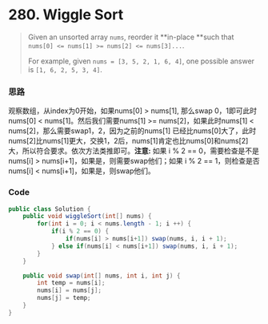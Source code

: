 # 280. Wiggle Sort

> Given an unsorted array `nums`, reorder it **in-place **such that `nums[0] <= nums[1] >= nums[2] <= nums[3]...`.
>
> For example, given `nums = [3, 5, 2, 1, 6, 4]`, one possible answer is `[1, 6, 2, 5, 3, 4]`.

### 思路

观察数组，从index为0开始，如果nums\[0\] &gt; nums\[1\], 那么swap 0，1即可此时nums\[0\] &lt; nums\[1\]。然后我们需要nums\[1\] &gt;= nums\[2\]，如果此时nums\[1\] &lt; nums\[2\]，那么需要swap1，2，因为之前的nums\[1\] 已经比nums\[0\]大了，此时nums\[2\]比nums\[1\]更大，交换1，2后，nums\[1\]肯定也比nums\[0\]和nums\[2\]大，所以符合要求。依次方法类推即可。**注意:** 如果 i % 2 == 0，需要检查是不是nums\[i\] &gt; nums\[i+1\]，如果是，则需要swap他们；如果 i % 2 == 1，则检查是否nums\[i\] &lt; nums\[i+1\]，如果是，则swap他们。

### Code

```java
public class Solution {
    public void wiggleSort(int[] nums) {
        for(int i = 0; i < nums.length - 1; i ++) {
            if(i % 2 == 0) {
                if(nums[i] > nums[i+1]) swap(nums, i, i + 1);
            } else if(nums[i] < nums[i+1]) swap(nums, i, i + 1);
        }
    }

    public void swap(int[] nums, int i, int j) {
        int temp = nums[i];
        nums[i] = nums[j];
        nums[j] = temp;
    }
}
```



